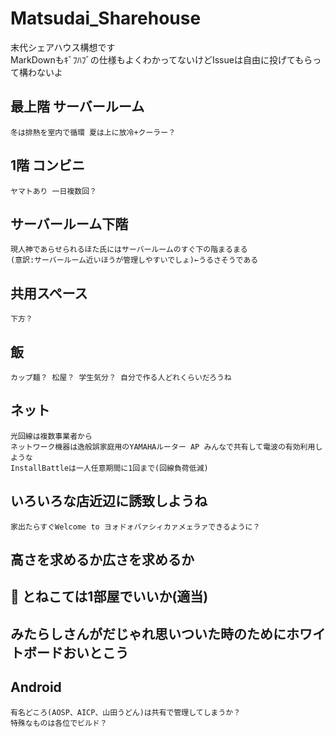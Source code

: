 # Matsudai_Sharehouse
末代シェアハウス構想です<br>
MarkDownもｷﾞﾌﾊﾌﾞの仕様もよくわかってないけどIssueは自由に投げてもらって構わないよ<br>

## 最上階 サーバールーム
    冬は排熱を室内で循環 夏は上に放冷+クーラー？
## 1階 コンビニ
    ヤマトあり 一日複数回？
## サーバールーム下階
    現人神であらせられるほた氏にはサーバールームのすぐ下の階まるまる
    (意訳:サーバールーム近いほうが管理しやすいでしょ)←うるさそうである
## 共用スペース
    下方？
## 飯
    カップ麺？ 松屋？ 学生気分？ 自分で作る人どれくらいだろうね
## ネット
    光回線は複数事業者から
    ネットワーク機器は逸般誤家庭用のYAMAHAルーター AP みんなで共有して電波の有効利用しような
    InstallBattleは一人任意期間に1回まで(回線負荷低減)
## いろいろな店近辺に誘致しようね
    家出たらすぐWelcome to ヨォドォバァシィカァメェラァできるように？
## 高さを求めるか広さを求めるか
## :hocho: とねこては1部屋でいいか(適当)
## みたらしさんがだじゃれ思いついた時のためにホワイトボードおいとこう
## Android
    有名どころ(AOSP、AICP、山田うどん)は共有で管理してしまうか？
    特殊なものは各位でビルド？